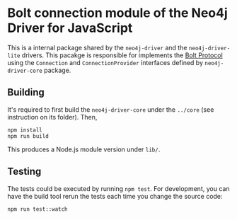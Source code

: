 # Bolt connection module of the Neo4j Driver for JavaScript

This is a internal package shared by the `neo4j-driver` and the `neo4j-driver-lite` drivers. This pacakge is responsible for implements the [Bolt Protocol](https://7687.org/) using the `Connection` and `ConnectionProvider` interfaces defined by `neo4j-driver-core` package.

## Building

It's required to first build the `neo4j-driver-core` under the `../core` (see instruction on its folder). Then,

```
npm install
npm run build
```

This produces a Node.js module version under `lib/`.

## Testing

The tests could be executed by running `npm test`. For development, you can have the build tool rerun the tests each time you change the source code:

```
npm run test::watch
```
